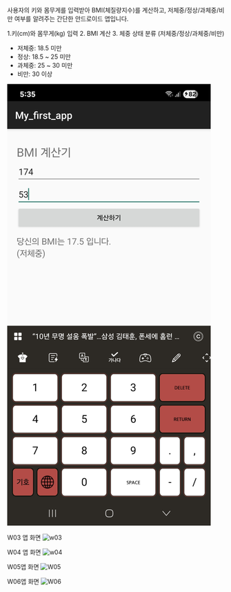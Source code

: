 사용자의 키와 몸무게를 입력받아 BMI(체질량지수)를 계산하고, 저체중/정상/과체중/비만 여부를 알려주는 간단한 안드로이드 앱입니다.

1.키(cm)와 몸무게(kg) 입력
2. BMI 계산
3. 체중 상태 분류 (저체중/정상/과체중/비만)

- 저체중: 18.5 미만
- 정상: 18.5 ~ 25 미만
- 과체중: 25 ~ 30 미만
- 비만: 30 이상

![메인 화면](my_first_app/BMI_App.jpeg)

W03 앱 화면
![w03](https://github.com/user-attachments/assets/1cc3b8af-c731-4867-b0fa-2bef9f395ac2)

W04 앱 화면
![w04](https://github.com/user-attachments/assets/b34fd384-6d4a-45aa-9c12-bc87bba0c9b9)


W05앱 화면
![W05](https://github.com/user-attachments/assets/4721f05a-93e3-48de-bb79-41c9d927c21c)


W06앱 화면
![W06](https://github.com/user-attachments/assets/f67f922b-4a87-4f6f-a41b-cd855b374e36)
